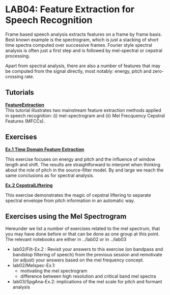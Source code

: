 #  LAB04:  Feature Extraction for Speech Recognition



Frame based speech analysis extracts features on a frame by frame basis.  Best known example is the spectrogram, which is just a stacking of short time spectra computed over successive frames.   Fourier style spectral analysis is often just a first step and is followed by mel-spectral or cepstral processing.

Apart from spectral analysis, there are also a number of features that may be computed from the signal directly, most notably: energy, pitch and zero-crossing rate.

## Tutorials

**[FeatureExtraction](https://compi1234.github.io/spchlab/Tutorials/FeatureExtraction.html)**   
This tutorial illustrates two mainstream feature extraction methods applied in speech recognition:
(i) mel-spectrogram and (ii) Mel Frecquency Cepstral Features (MFCCs).

## Exercises

**[Ex.1 Time Domain Feature Extraction](TimeDomainFeatures.ipynb)**

This exercise focuses on energy and pitch and the influence of window length and shift.  The results are straightforward to interpret when thinking about the role of pitch in the source-filter model. By and large we reach the same conclusions as for spectral analysis. 


**[Ex.2 CepstralLiftering](CepstralLiftering.ipynb)**

This exercise demonstrates the magic of cepstral liftering to separate spectral envelope from pitch information in an automatic way.



## Exercises using the Mel Spectrogram

Hereunder we list a number of exercises related to the mel spectrum, that you may have done before or that can be done as one group at this point.  The relevant notebooks are either in ../lab02 or in ../lab03
- lab02/Filt-Ex.2 : Revisit your answers to this exercise (on bandpass and bandstop filtering of speech) from the previous session and remotivate (or adjust) your answers based on the mel frequency concept.
- lab02/Melspec-Ex.1:
    + motivating the mel spectrogram
    + difference between high resolution and critical band mel spectra
- lab03/SpgAna-Ex.2: implications of the mel scale for pitch and formant analysis


